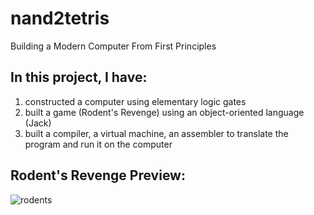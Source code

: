 # nand2tetris
Building a Modern Computer From First Principles

## In this project, I have:
1. constructed a computer using elementary logic gates
2. built a game (Rodent's Revenge) using an object-oriented language (Jack)
3. built a compiler, a virtual machine, an assembler to translate the program and run it on the computer


## Rodent's Revenge Preview:

![rodents](https://user-images.githubusercontent.com/77321721/116527312-bf564f00-a904-11eb-8f48-0449b240b43d.gif)
